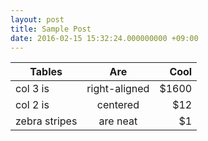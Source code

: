 ```yaml
---
layout: post
title: Sample Post
date: 2016-02-15 15:32:24.000000000 +09:00
---
```


| Tables | Are | Cool |
| ------------- |:-------------:| -----:|
| col 3 is | right-aligned | $1600 |
| col 2 is | centered | $12 |
| zebra stripes | are neat | $1 |
